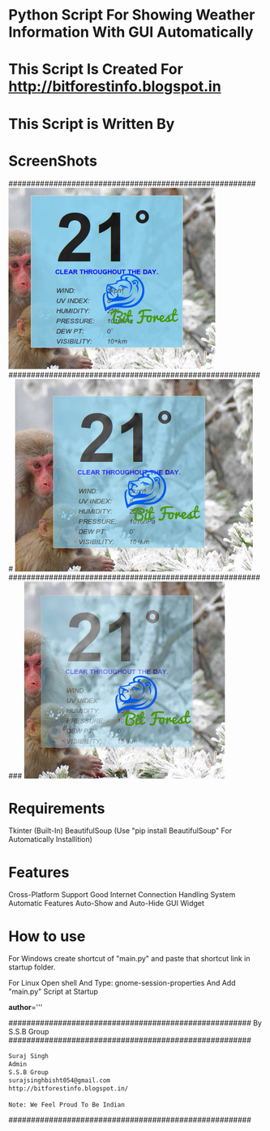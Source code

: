 # Python Script For Showing Weather Information With GUI Automatically
# This Script Is Created For http://bitforestinfo.blogspot.in
# This Script is Written By


# ScreenShots
#######################################################
![Screenshot](scr/test.png?raw=true "Screenshot1")
#########################################################
![Screenshot](scr/test1.png?raw=true "Screenshot2")
###########################################################
![Screenshot](scr/test2.png?raw=true "Screenshot3")	

# Requirements
Tkinter (Built-In)
BeautifulSoup (Use "pip install BeautifulSoup" For Automatically Installition)

# Features
Cross-Platform Support
Good Internet Connection Handling System
Automatic Features
Auto-Show and Auto-Hide GUI Widget

# How to use
For Windows
	create shortcut of "main.py"
	and paste that shortcut link in startup folder.

For Linux 
	Open shell
	And Type:
		gnome-session-properties
	And Add "main.py" Script at Startup

__author__='''

######################################################
                By S.S.B Group                          
######################################################

    Suraj Singh
    Admin
    S.S.B Group
    surajsinghbisht054@gmail.com
    http://bitforestinfo.blogspot.in/

    Note: We Feel Proud To Be Indian
######################################################
	


